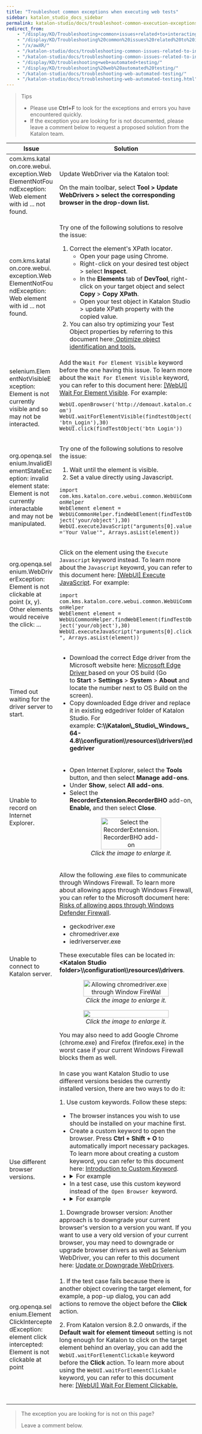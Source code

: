```yaml
---
title: "Troubleshoot common exceptions when executing web tests"
sidebar: katalon_studio_docs_sidebar
permalink: katalon-studio/docs/troubleshoot-common-execution-exceptions-web-test.html
redirect_from:
    - "/display/KD/Troubleshooting+common+issues+related+to+interacting+with+an+element/"
    - "/display/KD/Troubleshooting%20common%20issues%20related%20to%20interacting%20with%20an%20element/"
    - "/x/awXR/"
    - "/katalon-studio/docs/troubleshooting-common-issues-related-to-interacting-with-an-element/"
    - "/katalon-studio/docs/troubleshooting-common-issues-related-to-interacting-with-an-element.html"
    - "/display/KD/troubleshooting+web+automated+testing/"
    - "/display/KD/troubleshooting%20web%20automated%20testing/"
    - "/katalon-studio/docs/troubleshooting-web-automated-testing/"
    - "/katalon-studio/docs/troubleshooting-web-automated-testing.html"
---
```


> Tips
>
>* Please use **Ctrl+F** to look for the exceptions and errors you have encountered quickly.
>* If the exception you are looking for is not documented, please leave a comment below to request a proposed solution from the Katalon team.

<html>
  <head>
    <style>
      table td,th {
        word-break: break-word;
      }
    </style>
  </head>
<body>
<table>
<thead>
<tr>
<th>Issue</th>
<th>Solution</th>
</tr>
</thead>
<tbody>
<tr>
<td>com.kms.katalon.core.webui.exception.WebElementNotFoundException: Web element with id ... not found.</td>
<td>
<p>Update WebDriver via the Katalon tool:</p>
On the main toolbar, select <strong>Tool &gt;&nbsp;Update WebDrivers&nbsp;&gt; select the corresponding browser in the drop-down list.</strong></td>
</tr>
<tr>
<td>com.kms.katalon.core.webui.exception.WebElementNotFoundException: Web element with id ... not found.</td>
<td>
<p>Try one of the following solutions to resolve the issue:</p>
<ol>
<li>Correct the element's XPath locator.
<ul>
<li>Open your page using Chrome.</li>
<li>Right-click on your desired test object &gt;&nbsp;select <strong>Inspect</strong>.</li>
<li>In the <strong>Elements</strong> tab of <strong>DevTool</strong>, right-click on your target object and select <strong>Copy</strong> &gt;&nbsp;<strong>Copy XPath</strong>.</li>
<li>Open your test object in Katalon Studio &gt;&nbsp;update XPath property with the copied value.</li>
</ul>
</li>
<li>You can also try optimizing your Test Object properties by referring to this document here:<a href="https://docs.katalon.com/katalon-studio/docs/optimizing-object-identification-and-tools.html"> Optimize object identification and tools.</a></li>
</ol>
</td>
</tr>
<tr>
<td>selenium.ElementNotVisibleException: Element is not currently visible and so may not be interacted.</td>
<td>Add the <code>Wait For Element Visible</code> keyword before the one having this issue. To learn more about the <code>Wait For Element Visible</code> keyword, you can refer to this document here: <a href="https://docs.katalon.com/katalon-studio/docs/webui-wait-for-element-visible.html"> [WebUI] Wait For Element Visible</a>. For example:
<pre><code>WebUI.openBrowser('http://demoaut.katalon.com')
WebUI.waitForElementVisible(findtestObject('btn_Login'),30)<br />WebUI.click(findTestObject('btn_Login'))</code></pre>
</td>
</tr>
<tr>
<td>org.openqa.selenium.InvalidElementStateException: invalid element state: Element is not currently interactable and may not be manipulated.</td>
<td>
<p>Try one of the following solutions to resolve the issue:</p>
<ol>
<li>Wait until the element is visible.</li>
<li>Set a value directly using Javascript.</li>
</ol>
<pre><code>import com.kms.katalon.core.webui.common.WebUiCommonHelper
WebElement element = WebUiCommonHelper.findWebElement(findTestObject('your/object'),30)<br />WebUI.executeJavaScript("arguments[0].value='Your Value'", Arrays.asList(element))</code></pre>
</td>
</tr>
<tr>
<td>org.openqa.selenium.WebDriverException: Element is not clickable at point (x, y). Other elements would receive the click: ...</td>
<td>
<p>Click on the element using the <code>Execute Javascript</code> keyword instead. To learn more about the <code>Javascript</code> keyowrd, you can refer to this document here: <a href="https://docs.katalon.com/katalon-studio/docs/webui-execute-javascript.html#description-"> [WebUI] Execute JavaScript</a>. For example:</p>
<pre><code>import com.kms.katalon.core.webui.common.WebUiCommonHelper
WebElement element = WebUiCommonHelper.findWebElement(findTestObject('your/object'),30)<br />WebUI.executeJavaScript("arguments[0].click", Arrays.asList(element))</code></pre>
</td>
</tr>
<tr>
<td>Timed out waiting for the driver server to start.</td>
<td>
<ul>
<li>Download the correct Edge driver from the Microsoft website here:&nbsp;<a href="https://developer.microsoft.com/en-us/microsoft-edge/tools/webdriver/">Microsoft Edge Driver </a>based on your OS build (Go to&nbsp;<strong>Start</strong>&nbsp;&gt;&nbsp;<strong>Settings</strong>&nbsp;&gt;&nbsp;<strong>System</strong>&nbsp;&gt;&nbsp;<strong>About</strong>&nbsp;and locate the number next to OS Build on the screen).</li>
<li>Copy downloaded Edge driver and replace it in existing edgedriver&nbsp;folder of Katalon Studio. For example:&nbsp;<strong>C:\\Katalon\_Studio\_Windows_64-4.8\\configuration\\resources\\drivers\\edgedriver</strong></li>
</ul>
</td>
</tr>
<tr>
<td>Unable to record on Internet Explorer.</td>
<td>
<ul>
<li>Open Internet Explorer, select the <strong>Tools</strong> button, and then select <strong> Manage add-ons</strong>.</li>
<li>Under <strong>Show</strong>, select <strong>All add-ons</strong>.</li>
<li>Select the <strong>RecorderExtension.RecorderBHO</strong> add-on, <strong>Enable,</strong> and then select <strong>Close</strong>. <p style="text-align: center;"><a class="pop"><img src="https://github.com/katalon-studio/docs-images/raw/master/katalon-studio/docs/troubleshooting-web-automated-testing/image2017-10-27-163A293A17.png" alt="Select the RecorderExtension.RecorderBHO add-on" width="70%"></a><br><em>Click the image to enlarge it.</em></p></li>
</ul>
</td>
</tr>
<tr>
<td>Unable to connect to Katalon server.</td>
<td>
<p>Allow the following .exe files to communicate through Windows Firewall. To learn more about allowing apps through Windows Firewall, you can refer to the Microsoft document here: <a href="https://support.microsoft.com/en-us/windows/risks-of-allowing-apps-through-windows-defender-firewall-654559af-3f54-3dcf-349f-71ccd90bcc5c">Risks of allowing apps through Windows Defender Firewall</a>.</p>
<ul>
<li>geckodriver.exe</li>
<li>chromedriver.exe</li>
<li>iedriverserver.exe</li>
</ul>
<p>These executable files can be located in: <strong>&lt;Katalon Studio folder&gt;\\configuration\\resources\\drivers</strong>.</p>
<p style="text-align: center;"><a class="pop"><img src="https://github.com/katalon-studio/docs-images/raw/master/katalon-studio/docs/troubleshooting-web-automated-testing/Screen-Shot-2018-04-24-at-13.51.51.png" alt="Allowing chromedriver.exe through Window FireWal" width="80%"></a><br><em>Click the image to enlarge it.</em></p><p style="text-align: center;"><a class="pop"><img src="https://github.com/katalon-studio/docs-images/raw/master/katalon-studio/docs/troubleshooting-web-automated-testing/Screen-Shot-2018-04-24-at-13.51.41.png" alt="" width="80%"></a><br><em>Click the image to enlarge it.</em></p>
<p>You may also need to add Google Chrome (chrome.exe) and Firefox (firefox.exe) in the worst case if your current Windows Firewall blocks them as well.</p>
</td>
</tr>
<tr>
<td>Use different browser versions.</td>
<td>In case you want Katalon Studio to use different versions besides the currently installed version, there are two ways to do it:
<p>1. Use custom keywords. Follow these steps:</p>
<ul>
<li>The browser&nbsp;instances you wish to use should be installed on your machine first.</li>
<li>Create a custom keyword&nbsp;to open the browser. Press <strong>Ctrl + Shift + O</strong> to automatically import necessary packages. To learn more about creating a custom keyword, you can refer to this document here: <a href="https://docs.katalon.com/katalon-studio/docs/introduction-to-custom-keywords.html#create-a-custom-keyword">Introduction to Custom Keyword</a>.</li>
<li><details><summary>For example</summary>
<pre><code>package com.example
import org.openqa.selenium.WebDriver
import org.openqa.selenium.chrome.ChromeDriver
import org.openqa.selenium.chrome.ChromeOptions
import org.openqa.selenium.firefox.FirefoxDriver
import com.kms.katalon.core.annotation.Keyword
import com.kms.katalon.core.webui.driver.DriverFactory
public class WebUICustomKeywords {
&nbsp;@Keyword
&nbsp;def openFirefoxBrowser(String firefoxPath, String firefoxDriver) {
 //Set path to Firefox version
 System.setProperty("webdriver.firefox.bin", firefoxPath)
 //Set path to Firefox driver: \configuration\resources\drivers\firefox_win64\geckodriver.exe
 System.setProperty("webdriver.gecko.driver", firefoxDriver)
 WebDriver driver = new FirefoxDriver()
 DriverFactory.changeWebDriver(driver)
&nbsp;}
&nbsp;@Keyword
&nbsp;def openChromeBrowser(String chromeDriverPath, String chromePath)
&nbsp;{
//Set path to chromedriver driver: \configuration\resources\drivers\chrome_win32\chromedriver.exe
 System.setProperty("webdriver.chrome.driver", chromeDriverPath)
 ChromeOptions options = new ChromeOptions()
 //Set path to Chrome binary
 options.setBinary(chromePath)
 WebDriver driver = new ChromeDriver(options)
 DriverFactory.changeWebDriver(driver)
&nbsp;}
}</code></pre>
</details></li>
<li>In a test case, use this custom keyword instead of the<code>&nbsp;Open Browser&nbsp;</code>keyword.</li>
<li><details><summary>For example</summary>
<pre><code>CustomKeywords.'com.example.WebUICustomKeywords.openFirefoxBrowser'('C:\\Program Files\\Mozilla Firefox 52\\firefox.exe',
&nbsp;'C:\\5.4\\Katalon Studio Windows 64\\configuration\\resources\\drivers\\firefox_win64\\geckodriver.exe')
WebUI.navigateToUrl(GlobalVariable.G_SiteURL)
WebUI.click(findTestObject('Page_CuraHomepage/btn_MakeAppointment'))</code></pre>
</details></li>
</ul>
1. Downgrade browser version: Another approach is to downgrade your current browser's version to a version you want. If you want to use a very old version of your current browser, you may need to downgrade or upgrade browser drivers as well as Selenium WebDriver, you can refer to this document here: <a href="https://docs.katalon.com/katalon-studio/docs/upgrade-or-downgrade-webdrivers.html">Update or Downgrade WebDrivers</a>.</td>
</tr>
<tr>
<td>org.openqa.selenium.ElementClickInterceptedException: element click intercepted: Element is not clickable at point</td>
<td>
<p>1.&nbsp;If the test case fails because there is another object covering the target element, for example, a pop-up dialog, you can add actions to remove the object before the <strong>Click </strong>action.</p>
<p>2. From Katalon version 8.2.0 onwards, if the <strong>Default wait for element timeout</strong> setting is not long enough for Katalon to click on the target element behind an overlay, you can add the <code>WebUI.waitForElementClickable</code> keyword before the <strong>Click</strong> action. To learn more about using the <code>WebUI.waitForElementClickable</code> keyword, you can refer to this document here:&nbsp;<a href="https://docs.katalon.com/katalon-studio/docs/webui-wait-for-element-clickable.html#description">[WebUI] Wait For Element Clickable.</a></p>
&nbsp;</td>
</tr>
</tbody>
</table>
</body>
</html>


> The exception you are looking for is not on this page?
>
> Leave a comment below.
